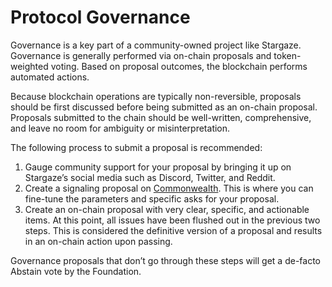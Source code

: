 # Protocol Governance

Governance is a key part of a community-owned project like Stargaze. Governance is generally performed via on-chain proposals and token-weighted voting. Based on proposal outcomes, the blockchain performs automated actions.

Because blockchain operations are typically non-reversible, proposals should be first discussed before being submitted as an on-chain proposal. Proposals submitted to the chain should be well-written, comprehensive, and leave no room for ambiguity or misinterpretation.

The following process to submit a proposal is recommended:

1. Gauge community support for your proposal by bringing it up on Stargaze’s social media such as Discord, Twitter, and Reddit.
2. Create a signaling proposal on [Commonwealth](https://commonwealth.im/stargaze/). This is where you can fine-tune the parameters and specific asks for your proposal.
3. Create an on-chain proposal with very clear, specific, and actionable items. At this point, all issues have been flushed out in the previous two steps. This is considered the definitive version of a proposal and results in an on-chain action upon passing.

Governance proposals that don’t go through these steps will get a de-facto Abstain vote by the Foundation.
